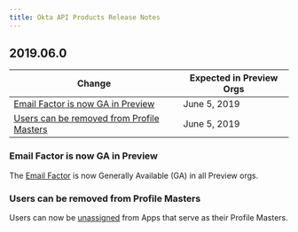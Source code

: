 ```yaml
---
title: Okta API Products Release Notes
---
```


## 2019.06.0

| Change                                                                                                                                        | Expected in Preview Orgs |
|-----------------------------------------------------------------------------------------------------------------------------------------------|--------------------------|
| [Email Factor is now GA in Preview](#email-factor-is-now-ga-in-preview) | June 5, 2019             |
| [Users can be removed from Profile Masters](#users-can-be-removed-from-profile-masters)| June 5, 2019 |

### Email Factor is now GA in Preview

The [Email Factor](/docs/reference/api/factors/#enroll-okta-email-factor) is now Generally Available (GA) in all Preview orgs. <!-- OKTA-227761 -->

### Users can be removed from Profile Masters

Users can now be [unassigned](/docs/reference/api/apps/#remove-user-from-application) from Apps that serve as their Profile Masters. <!-- OKTA-227994 -->


